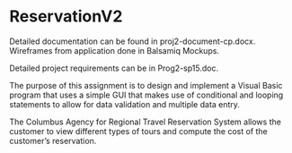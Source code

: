 # ReservationV2

Detailed documentation can be found in proj2-document-cp.docx. Wireframes from application done in Balsamiq Mockups. 

Detailed project requirements can be in Prog2-sp15.doc.


The purpose of this assignment is to design and implement a Visual Basic program that uses a simple GUI that makes use of conditional and looping statements to allow for data validation and multiple data entry.
 
The Columbus Agency for Regional Travel Reservation System allows the customer to view different types of tours and compute the cost of the customer’s reservation.
